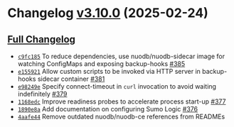 
# Changelog [v3.10.0](https://github.com/nuodb/nuodb-helm-charts/tree/v3.10.0) (2025-02-24)

## [Full Changelog](https://github.com/nuodb/nuodb-helm-charts/compare/v3.9.0...v3.10.0)

- [`c9fc185`](https://github.com/nuodb/nuodb-helm-charts/commit/c9fc185) To reduce dependencies, use nuodb/nuodb-sidecar image for watching ConfigMaps and exposing backup-hooks [\#385](https://github.com/nuodb/nuodb-helm-charts/pull/385)
- [`e155921`](https://github.com/nuodb/nuodb-helm-charts/commit/e155921) Allow custom scripts to be invoked via HTTP server in backup-hooks sidecar container [\#381](https://github.com/nuodb/nuodb-helm-charts/pull/381)
- [`e98249e`](https://github.com/nuodb/nuodb-helm-charts/commit/e98249e) Specify connect-timeout in `curl` invocation to avoid waiting indefinitely [\#379](https://github.com/nuodb/nuodb-helm-charts/pull/379)
- [`1168edc`](https://github.com/nuodb/nuodb-helm-charts/commit/1168edc) Improve readiness probes to accelerate process start-up [\#377](https://github.com/nuodb/nuodb-helm-charts/pull/377)
- [`1890e8a`](https://github.com/nuodb/nuodb-helm-charts/commit/1890e8a) Add documentation on configuring Sumo Logic  [\#376](https://github.com/nuodb/nuodb-helm-charts/pull/376)
- [`4aafe44`](https://github.com/nuodb/nuodb-helm-charts/commit/4aafe44) Remove outdated nuodb/nuodb-ce references from READMEs
